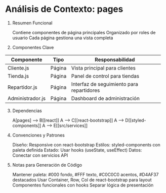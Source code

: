 # Análisis de Contexto: pages

1. Resumen Funcional

    Contiene componentes de página principales
    Organizado por roles de usuario
    Cada página gestiona una vista completa

2. Componentes Clave

| Componente | Tipo | Responsabilidad |
| --- | --- | --- |
| Cliente.js | Página | Vista principal para clientes |
| Tienda.js | Página | Panel de control para tiendas |
| Repartidor.js | Página | Interfaz de seguimiento para repartidores |
| Administrador.js | Página | Dashboard de administración |

3. Dependencias


    A[pages] --> B[[react]]
    A --> C[[react-bootstrap]]
    A --> D[[styled-components]]
    A --> E[[src/services]]

4. Convenciones y Patrones

    Diseño: Responsive con react-bootstrap
    Estilos: styled-components con paleta definida
    Estado: Usar hooks (useState, useEffect)
    Datos: Conectar con servicios API

5. Notas para Generación de Código

    Mantener paleta: #000 fondo, #FFF texto, #C0C0C0 acentos, #D4AF37 destacados
    Usar Container, Row, Col de react-bootstrap para layout
    Componentes funcionales con hooks
    Separar lógica de presentación